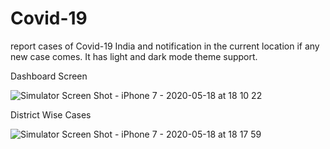 # Covid-19
report cases of Covid-19 India and notification in the current location if any new case comes.
It has light and dark mode theme support.


Dashboard Screen

![Simulator Screen Shot - iPhone 7 - 2020-05-18 at 18 10 22](https://user-images.githubusercontent.com/1740986/82214428-709de800-9933-11ea-897f-0f4fd7e9ef12.png)

District Wise Cases

![Simulator Screen Shot - iPhone 7 - 2020-05-18 at 18 17 59](https://user-images.githubusercontent.com/1740986/82214771-f28e1100-9933-11ea-8d72-48c475ebeab7.png)


